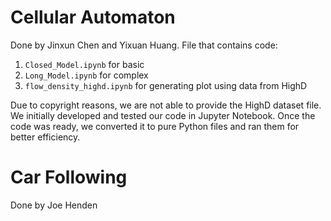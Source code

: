 # Cellular Automaton

Done by Jinxun Chen and Yixuan Huang.
File that contains code:

1. `Closed_Model.ipynb` for basic
2. `Long_Model.ipynb` for complex
3. `flow_density_highd.ipynb` for generating plot using data from HighD

Due to copyright reasons, we are not able to provide the HighD dataset file.
We initially developed and tested our code in Jupyter Notebook. Once the code was ready, we converted it to pure Python files and ran them for better efficiency.

# Car Following

Done by Joe Henden
